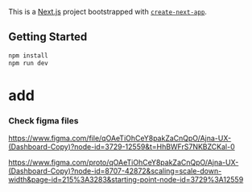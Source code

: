 This is a [Next.js](https://nextjs.org/) project bootstrapped with [`create-next-app`](https://github.com/vercel/next.js/tree/canary/packages/create-next-app).

## Getting Started
```bash
npm install
npm run dev
```
# add 

### Check figma files
https://www.figma.com/file/qOAeTiOhCeY8pakZaCnQpO/Ajna-UX-(Dashboard-Copy)?node-id=3729-12559&t=HhBWFrS7NKBZCKal-0


https://www.figma.com/proto/qOAeTiOhCeY8pakZaCnQpO/Ajna-UX-(Dashboard-Copy)?node-id=8707-42872&scaling=scale-down-width&page-id=215%3A3283&starting-point-node-id=3729%3A12559

